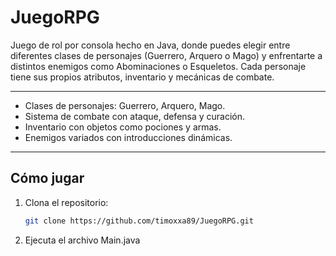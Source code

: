 # JuegoRPG

Juego de rol por consola hecho en Java, donde puedes elegir entre diferentes clases de personajes (Guerrero, Arquero o Mago) y enfrentarte a  distintos enemigos como Abominaciones o Esqueletos. Cada personaje tiene sus propios atributos, inventario y mecánicas de combate.

---

- Clases de personajes: Guerrero, Arquero, Mago.
- Sistema de combate con ataque, defensa y curación.
- Inventario con objetos como pociones y armas.
- Enemigos variados con introducciones dinámicas.

---

## Cómo jugar

1. Clona el repositorio:
   ```bash
   git clone https://github.com/timoxxa89/JuegoRPG.git
2. Ejecuta el archivo Main.java
